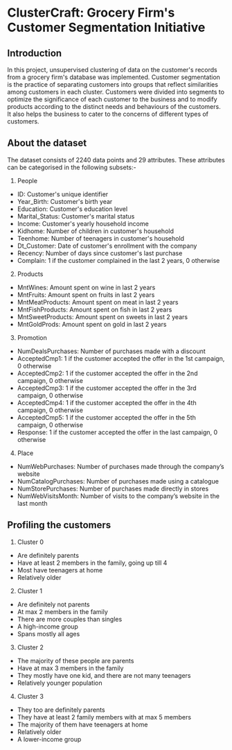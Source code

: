 # ClusterCraft: Grocery Firm's Customer Segmentation Initiative

## Introduction
In this project, unsupervised clustering of data on the customer's records from a grocery firm's database was implemented. Customer segmentation is the practice of separating customers into groups that reflect similarities among customers in each cluster. Customers were divided into segments to optimize the significance of each customer to the business and to modify products according to the distinct needs and behaviours of the customers. It also helps the business to cater to the concerns of different types of customers.

## About the dataset
The dataset consists of 2240 data points and 29 attributes. These attributes can be categorised in the following subsets:-

1. People
- ID: Customer's unique identifier
- Year_Birth: Customer's birth year
- Education: Customer's education level
- Marital_Status: Customer's marital status
- Income: Customer's yearly household income
- Kidhome: Number of children in customer's household
- Teenhome: Number of teenagers in customer's household
- Dt_Customer: Date of customer's enrollment with the company
- Recency: Number of days since customer's last purchase
- Complain: 1 if the customer complained in the last 2 years, 0 otherwise

2. Products
- MntWines: Amount spent on wine in last 2 years
- MntFruits: Amount spent on fruits in last 2 years
- MntMeatProducts: Amount spent on meat in last 2 years
- MntFishProducts: Amount spent on fish in last 2 years
- MntSweetProducts: Amount spent on sweets in last 2 years
- MntGoldProds: Amount spent on gold in last 2 years

3. Promotion
- NumDealsPurchases: Number of purchases made with a discount
- AcceptedCmp1: 1 if the customer accepted the offer in the 1st campaign, 0 otherwise
- AcceptedCmp2: 1 if the customer accepted the offer in the 2nd campaign, 0 otherwise
- AcceptedCmp3: 1 if the customer accepted the offer in the 3rd campaign, 0 otherwise
- AcceptedCmp4: 1 if the customer accepted the offer in the 4th campaign, 0 otherwise
- AcceptedCmp5: 1 if the customer accepted the offer in the 5th campaign, 0 otherwise
- Response: 1 if the customer accepted the offer in the last campaign, 0 otherwise

4. Place
- NumWebPurchases: Number of purchases made through the company’s website
- NumCatalogPurchases: Number of purchases made using a catalogue
- NumStorePurchases: Number of purchases made directly in stores
- NumWebVisitsMonth: Number of visits to the company’s website in the last month

## Profiling the customers
1. Cluster 0
- Are definitely parents
- Have at least 2 members in the family, going up till 4
- Most have teenagers at home
- Relatively older

2. Cluster 1
- Are definitely not parents
- At max 2 members in the family
- There are more couples than singles
- A high-income group
- Spans mostly all ages

3. Cluster 2
- The majority of these people are parents
- Have at max 3 members in the family
- They mostly have one kid, and there are not many teenagers
- Relatively younger population

4. Cluster 3
- They too are definitely parents
- They have at least 2 family members with at max 5 members
- The majority of them have teenagers at home
- Relatively older
- A lower-income group
